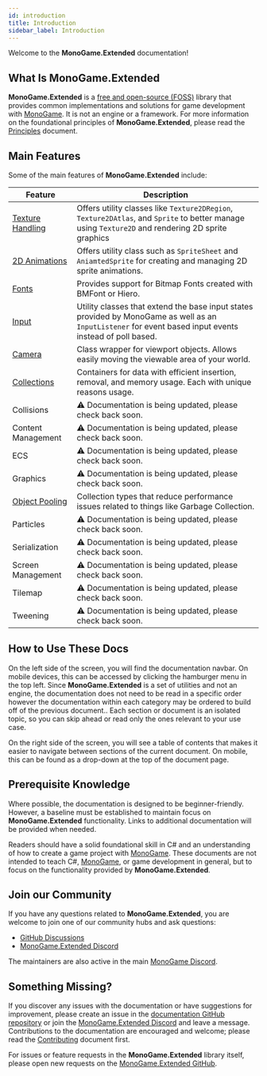 ```yaml
---
id: introduction
title: Introduction
sidebar_label: Introduction
---
```


Welcome to the **MonoGame.Extended** documentation!

## What Is MonoGame.Extended
**MonoGame.Extended** is a [free and open-source (FOSS)](https://en.wikipedia.org/wiki/Free_and_open-source_software) library that provides common implementations and solutions for game development with [MonoGame](https://monogame.net). It is not an engine or a framework. For more information on the foundational principles of **MonoGame.Extended**, please read the [Principles](/docs/about/principles) document.

## Main Features
Some of the main features of **MonoGame.Extended** include:

| Feature                                                                                | Description                                                                                                                                              |
| -------------------------------------------------------------------------------------- | -------------------------------------------------------------------------------------------------------------------------------------------------------- |
| [Texture Handling](/docs/features/texture-handling/texture2dregion/texture2dregion.md) | Offers utility classes like `Texture2DRegion`, `Texture2DAtlas`, and `Sprite` to better manage using `Texture2D` and rendering 2D sprite graphics        |
| [2D Animations](/docs/features/2d-animations/spritesheet/spritesheet.md)               | Offers utility class such as `SpriteSheet` and `AniamtedSprite` for creating and managing 2D sprite animations.                                          |
| [Fonts](/docs/features/fonts/bitmapfont/bitmapfont.md)                                 | Provides support for Bitmap Fonts created with BMFont or Hiero.                                                                                          |
| [Input](/docs/features/input/keyboardextended/keyboardextended.md)                     | Utility classes that extend the base input states provided by MonoGame as well as an `InputListener` for event based input events instead of poll based. |
| [Camera](/docs/features/camera/camera.md)                                              | Class wrapper for viewport objects.  Allows easily moving the viewable area of your world.                                                              |
| [Collections](/docs/features/collections/collections.md)                               |  Containers for data with efficient insertion, removal, and memory usage. Each with unique reasons usage.                                           |
| Collisions                                                                             | ⚠️ Documentation is being updated, please check back soon.                                                                                                |
| Content Management                                                                     | ⚠️ Documentation is being updated, please check back soon.                                                                                                |
| ECS                                                                                    | ⚠️ Documentation is being updated, please check back soon.                                                                                                |
| Graphics                                                                               | ⚠️ Documentation is being updated, please check back soon.                                                                                                |
| [Object Pooling](/docs/features/object-pooling/object-pooling.md)                      | Collection types that reduce performance issues related to things like Garbage Collection.                                                                                                |
| Particles                                                                              | ⚠️ Documentation is being updated, please check back soon.                                                                                                |
| Serialization                                                                          | ⚠️ Documentation is being updated, please check back soon.                                                                                                |
| Screen Management                                                                      | ⚠️ Documentation is being updated, please check back soon.                                                                                                |
| Tilemap                                                                                | ⚠️ Documentation is being updated, please check back soon.                                                                                                |
| Tweening                                                                               | ⚠️ Documentation is being updated, please check back soon.                                                                                                |

## How to Use These Docs
On the left side of the screen, you will find the documentation navbar. On mobile devices, this can be accessed by clicking the hamburger menu in the top left. Since **MonoGame.Extended** is a set of utilities and not an engine, the documentation does not need to be read in a specific order however the documentation within each category may be ordered to build off of the previous document.. Each section or document is an isolated topic, so you can skip ahead or read only the ones relevant to your use case.

On the right side of the screen, you will see a table of contents that makes it easier to navigate between sections of the current document. On mobile, this can be found as a drop-down at the top of the document page.

## Prerequisite Knowledge
Where possible, the documentation is designed to be beginner-friendly. However, a baseline must be established to maintain focus on **MonoGame.Extended** functionality. Links to additional documentation will be provided when needed.

Readers should have a solid foundational skill in C# and an understanding of how to create a game project with [MonoGame](https://monogame.net). These documents are not intended to teach C#, [MonoGame](https://monogame.net), or game development in general, but to focus on the functionality provided by **MonoGame.Extended**.

## Join our Community
If you have any questions related to **MonoGame.Extended**, you are welcome to join one of our community hubs and ask questions:

- [GitHub Discussions](https://github.com/craftworkgames/MonoGame.Extended/discussions)
- [MonoGame.Extended Discord](https://discord.gg/FvZ8Z7EzPJ)

The maintainers are also active in the main [MonoGame Discord](https://discord.gg/monogame).

## Something Missing?
If you discover any issues with the documentation or have suggestions for improvement, please create an issue in the [documentation GitHub repository](https://github.com/craftworkgames/craftworkgames.github.io) or join the [MonoGame.Extended Discord](https://discord.gg/FvZ8Z7EzPJ) and leave a message. Contributions to the documentation are encouraged and welcome; please read the [Contributing](/docs/about/contributing) document first.

For issues or feature requests in the **MonoGame.Extended** library itself, please open new requests on the [MonoGame.Extended GitHub](https://github.com/craftworkgames/MonoGame.Extended).